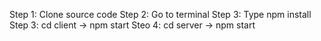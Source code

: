 Step 1: Clone source code
Step 2: Go to terminal
Step 3: Type npm install
Step 3: cd client -> npm start
Steo 4: cd server -> npm start
